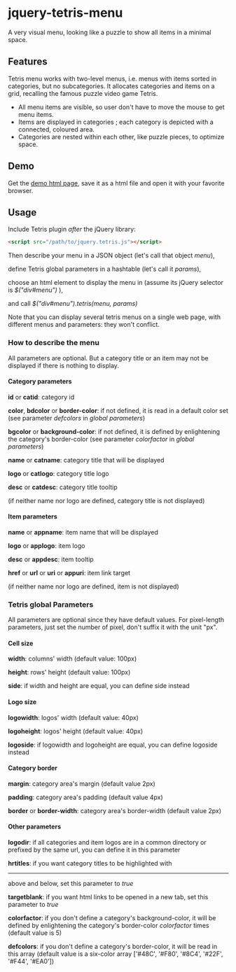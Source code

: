 jquery-tetris-menu
==================

A very visual menu, looking like a puzzle to show all items in a minimal space.

## Features
Tetris menu works with two-level menus, i.e. menus with items sorted in categories, but no subcategories.
It allocates categories and items on a grid, recalling the famous puzzle video game Tetris.

- All menu items are visible, so user don't have to move the mouse to get menu items.
- Items are displayed in categories ; each category is depicted with a connected, coloured area.
- Categories are nested within each other, like puzzle pieces, to optimize space.

## Demo
Get the [demo html page](https://raw.github.com/fxdeltombe/jquery-tetris-menu/master/demo.html), save it as a html file and open it with your favorite browser.

## Usage
Include Tetris plugin *after* the jQuery library:
```html
<script src="/path/to/jquery.tetris.js"></script>
```

Then describe your menu in a JSON object (let's call that object *menu*),

define Tetris global parameters in a hashtable (let's call it *params*),

choose an html element to display the menu in (assume its jQuery selector is *$("div#menu")* ),

and call *$("div#menu").tetris(menu, params)*

Note that you can display several tetris menus on a single web page, with different menus and parameters: they won't conflict.

### How to describe the menu
All parameters are optional. But a category title or an item may not be displayed if there is nothing to display.

#### Category parameters
**id** or **catid**: category id

**color**, **bdcolor** or **border-color**: if not defined, it is read in a default color set (see parameter *defcolors* in *global parameters*)

**bgcolor** or **background-color**: if not defined, it is defined by enlightening the category's border-color (see parameter *colorfactor* in *global parameters*)

**name** or **catname**: category title that will be displayed

**logo** or **catlogo**: category title logo

**desc** or **catdesc**: category title tooltip

(if neither name nor logo are defined, category title is not displayed)

#### Item parameters
**name** or **appname**: item name that will be displayed

**logo** or **applogo**: item logo

**desc** or **appdesc**: item tooltip

**href** or **url** or **uri** or **appuri**: item link target

(if neither name nor logo are defined, item is not displayed)

### Tetris global Parameters
All parameters are optional since they have default values.
For pixel-length parameters, just set the number of pixel, don't suffix it with the unit "px".

#### Cell size
**width**: columns' width (default value: 100px)

**height**: rows' height (default value: 100px)

**side**: if width and height are equal, you can define side instead

#### Logo size
**logowidth**: logos' width (default value: 40px)

**logoheight**: logos' height (default value: 40px)

**logoside**: if logowidth and logoheight are equal, you can define logoside instead

#### Category border
**margin**: category area's margin (default value 2px)

**padding**: category area's padding (default value 4px)

**border** or **border-width**: category area's border-width (default value 2px)

#### Other parameters
**logodir**: if all categories and item logos are in a common directory or prefixed by the same url, you can define it in this parameter

**hrtitles**: if you want category titles to be highlighted with <hr/> above and below, set this parameter to *true*

**targetblank**: if you want html links to be opened in a new tab, set this parameter to *true*

**colorfactor**: if you don't define a category's background-color, it will be defined by enlightening the category's border-color *colorfactor* times (default value is 5)

**defcolors**: if you don't define a category's border-color, it will be read in this array (default value is a six-color array ['#48C', '#F80', '#8C4', '#22F', '#F44', '#EA0'])

